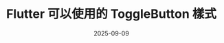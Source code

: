 ---
title: "Flutter 可以使用的 ToggleButton 樣式"
date: 2025-09-09
draft: false
tags: ["Markdown", "blog心得",]
---